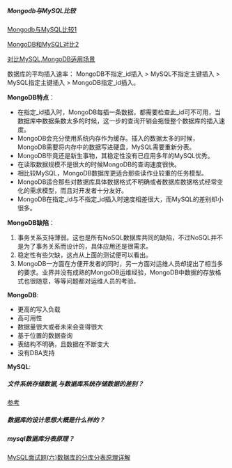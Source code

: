 ##### Mongodb与MySQL比较
[Mongodb与MySQL比较1](https://www.cnblogs.com/web-fusheng/p/6884759.html)

[MongoDB和MySQL对比2](http://ifeve.com/mongodb%E5%92%8Cmysql%E5%AF%B9%E6%AF%94%E8%AF%91/)

[对比MySQL,MongoDB适用场景](https://www.cnblogs.com/imhurley/p/6060229.html)

数据库的平均插入速率：
MongoDB不指定_id插入 > MySQL不指定主键插入 > MySQL指定主键插入 > MongoDB指定_id插入。

**MongoDB特点**：

- 在指定_id插入时，MongoDB每插一条数据，都需要检查此_id可不可用，当数据库中数据条数太多的时候，这一步的查询开销会拖慢整个数据库的插入速度。
- MongoDB会充分使用系统内存作为缓存。插入的数据太多的时候，MongoDB需要将内存中的数据写进硬盘，MySQL需要重新分表。
- MongoDB毕竟还是新生事物，其稳定性没有已应用多年的MySQL优秀。
- 在读取数据规模不是很大的时候MongoDB的查询速度很快。
- 相比较MySQL，MongoDB数据库更适合那些读作业较重的任务模型。
- MongoDB适合那些对数据库具体数据格式不明确或者数据库数据格式经常变化的需求模型，而且对开发者十分友好。
- MongoDB在指定_id与不指定_id插入时速度相差很大，而MySQL的差别却小很多。

**MongoDB缺陷**：
1. 事务关系支持薄弱。这也是所有NoSQL数据库共同的缺陷，不过NoSQL并不是为了事务关系而设计的，具体应用还是很需求。
2. 稳定性有些欠缺，这点从上面的测试便可以看出。
3. MongoDB一方面在方便开发者的同时，另一方面对运维人员却提出了相当多的要求。业界并没有成熟的MongoDB运维经验，MongoDB中数据的存放格式也很随意，等等问题都对运维人员的考验。

**MongoDB**:
- 更高的写入负载
- 高可用性
- 数据量很大或者未来会变得很大
- 基于位置的数据查询
- 表结构不明确，且数据在不断变大
- 没有DBA支持

**MySQL**:

##### 文件系统存储数据,与数据库系统存储数据的差别？
[参考](https://www.cnblogs.com/gswang/p/7586540.html)

##### 数据库的设计思想大概是什么样的？

##### mysql数据库分表原理？
[MySQL面试题(六)数据库的分库分表原理详解](https://blog.csdn.net/weixin_38399962/article/details/80108079)


